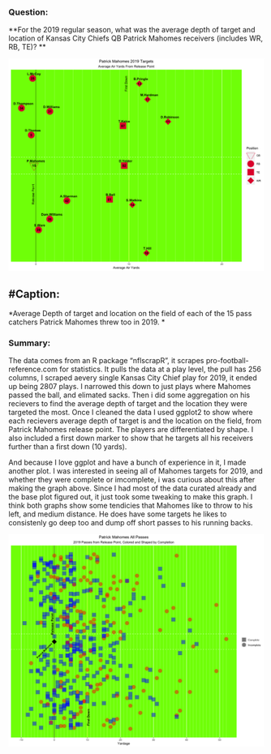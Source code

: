 ### Question:

**For the 2019 regular season, what was the average depth of target and
location of Kansas City Chiefs QB Patrick Mahomes receivers (includes
WR, RB, TE)? **

![](Assignment2_files/figure-gfm/air%20yards%20plot-1.png)<!-- -->

## \#Caption:

*Average Depth of target and location on the field of each of the 15
pass catchers Patrick Mahomes threw too in 2019. *

### Summary:

The data comes from an R package “nflscrapR”, it scrapes
pro-football-reference.com for statistics. It pulls the data at a play
level, the pull has 256 columns, I scraped aevery single Kansas City
Chief play for 2019, it ended up being 2807 plays. I narrowed this down
to just plays where Mahomes passed the ball, and elimated sacks. Then i
did some aggregation on his recievers to find the average depth of
target and the location they were targeted the most. Once I cleaned the
data I used ggplot2 to show where each recievers average depth of target
is and the location on the field, from Patrick Mahomes release point.
The players are differentiated by shape. I also included a first down
marker to show that he targets all his receivers further than a first
down (10 yards).

And because I love ggplot and have a bunch of experience in it, I made
another plot. I was interested in seeing all of Mahomes targets for
2019, and whether they were complete or imcomplete, i was curious about
this after making the graph above. Since I had most of the data curated
already and the base plot figured out, it just took some tweaking to
make this graph. I think both graphs show some tendicies that Mahomes
like to throw to his left, and medium distance. He does have some
targets he likes to consistenly go deep too and dump off short passes to
his running backs.

![](Assignment2_files/figure-gfm/targets-1.png)<!-- -->
